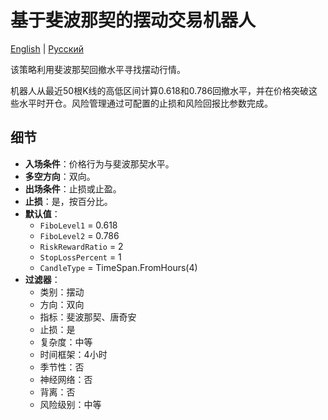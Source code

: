 # 基于斐波那契的摆动交易机器人
[English](README.md) | [Русский](README_ru.md)

该策略利用斐波那契回撤水平寻找摆动行情。

机器人从最近50根K线的高低区间计算0.618和0.786回撤水平，并在价格突破这些水平时开仓。风险管理通过可配置的止损和风险回报比参数完成。

## 细节

- **入场条件**：价格行为与斐波那契水平。
- **多空方向**：双向。
- **出场条件**：止损或止盈。
- **止损**：是，按百分比。
- **默认值**：
  - `FiboLevel1` = 0.618
  - `FiboLevel2` = 0.786
  - `RiskRewardRatio` = 2
  - `StopLossPercent` = 1
  - `CandleType` = TimeSpan.FromHours(4)
- **过滤器**：
  - 类别：摆动
  - 方向：双向
  - 指标：斐波那契、唐奇安
  - 止损：是
  - 复杂度：中等
  - 时间框架：4小时
  - 季节性：否
  - 神经网络：否
  - 背离：否
  - 风险级别：中等

